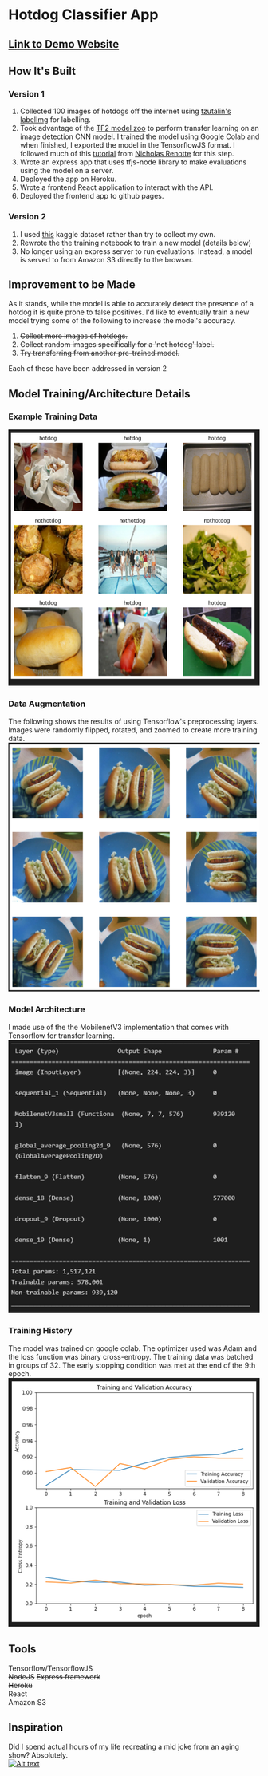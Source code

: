 # Hotdog Classifier App
## [Link to Demo Website](https://ec-2018.github.io/hotdog-classifier-api/)
  
  
## How It's Built
### Version 1
1. Collected 100 images of hotdogs off the internet using [tzutalin's](https://github.com/tzutalin) [labelImg](https://github.com/tzutalin/labelImg) for labelling. 
2. Took advantage of the [TF2 model zoo](https://github.com/tensorflow/models/blob/master/research/object_detection/g3doc/tf2_detection_zoo.md) to perform transfer learning on an image detection CNN model. I trained the model using Google Colab and when finished, I exported the model in the TensorflowJS format. I followed much of this [tutorial](https://github.com/nicknochnack/TFODCourse) from [Nicholas Renotte](https://www.youtube.com/channel/UCHXa4OpASJEwrHrLeIzw7Yg) for this step. 
3. Wrote an express app that uses tfjs-node library to make evaluations using the model on a server. 
4. Deployed the app on Heroku.
5. Wrote a frontend React application to interact with the API.
6. Deployed the frontend app to github pages. 

### Version 2
1. I used [this](https://www.kaggle.com/datasets/yashvrdnjain/hotdognothotdog?resource=download) kaggle dataset rather than try to collect my own.
2. Rewrote the the training notebook to train a new model (details below)
3. No longer using an express server to run evaluations. Instead, a model is served to from Amazon S3 directly to the browser. 

## Improvement to be Made
As it stands, while the model is able to accurately detect the presence of a hotdog it is quite prone to false positives. I'd like to eventually train a new model trying some of the following to increase the model's accuracy.
1. ~~Collect more images of hotdogs.~~
2. ~~Collect random images specifically for a 'not hotdog' label.~~
3. ~~Try transferring from another pre-trained model.~~  

Each of these have been addressed in version 2

## Model Training/Architecture Details
### Example Training Data
![Example Training Data](/images/screenshots/exampledata.png)

### Data Augmentation 
The following shows the results of using Tensorflow's preprocessing layers. Images were randomly flipped, rotated, and zoomed to create more training data. 
![Data Augmentation](/images/screenshots/dataaugmentation.png)

### Model Architecture
I made use of the the MobilenetV3 implementation that comes with Tensorflow for transfer learning.
![Model Architecture](/images/screenshots/architecture.png)

### Training History
The model was trained on google colab. The optimizer used was Adam and the loss function was binary cross-entropy. The training data was batched in groups of 32. The early stopping condition was met at the end of the 9th epoch.  
![Training History](/images/screenshots/history.png)

## Tools
Tensorflow/TensorflowJS  
~~NodeJS~~
~~Express framework~~  
~~Heroku~~  
React  
Amazon S3

## Inspiration
Did I spend actual hours of my life recreating a mid joke from an aging show? Absolutely.   
[![Alt text](https://img.youtube.com/vi/ACmydtFDTGs/0.jpg)](https://www.youtube.com/watch?v=ACmydtFDTGs)

